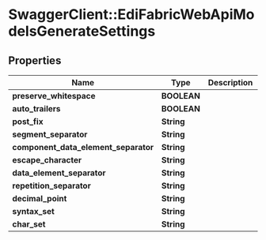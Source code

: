 # SwaggerClient::EdiFabricWebApiModelsGenerateSettings

## Properties
Name | Type | Description | Notes
------------ | ------------- | ------------- | -------------
**preserve_whitespace** | **BOOLEAN** |  | [optional] 
**auto_trailers** | **BOOLEAN** |  | [optional] 
**post_fix** | **String** |  | [optional] 
**segment_separator** | **String** |  | [optional] 
**component_data_element_separator** | **String** |  | [optional] 
**escape_character** | **String** |  | [optional] 
**data_element_separator** | **String** |  | [optional] 
**repetition_separator** | **String** |  | [optional] 
**decimal_point** | **String** |  | [optional] 
**syntax_set** | **String** |  | [optional] 
**char_set** | **String** |  | [optional] 


